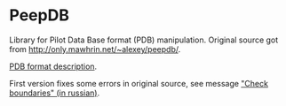PeepDB
======

Library for Pilot Data Base format (PDB) manipulation.
Original source got from http://only.mawhrin.net/~alexey/peepdb/.

[PDB format description](pdb.txt).

First version fixes some errors in original source, see message ["Check boundaries" (in russian)](http://blog.asmadews.ru/2009/11/blog-post.html).
